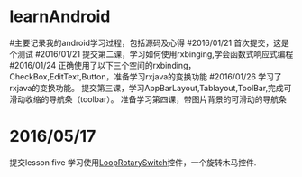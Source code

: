 # learnAndroid
#主要记录我的android学习过程，包括源码及心得
#2016/01/21
首次提交，这是个测试
#2016/01/21
提交第二课，学习如何使用rxbinging,学会函数式响应式编程
#2016/01/24 
正确使用了以下三个空间的rxbinding，CheckBox,EditText,Button，准备学习rxjava的变换功能
#2016/01/26
学习了rxjava的变换功能。
提交第三课，学习AppBarLayout,Tablayout,ToolBar,完成可滑动收缩的导航条（toolbar）。
准备学习第四课，带图片背景的可滑动的导航条
#  2016/05/17

提交lesson five
学习使用[LoopRotarySwitch](https://github.com/dalong982242260/LoopRotarySwitch)控件，一个旋转木马控件.




